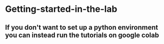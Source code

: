 # Getting-started-in-the-lab
## If you don't want to set up a python environment you can instead run the tutorials on google colab
